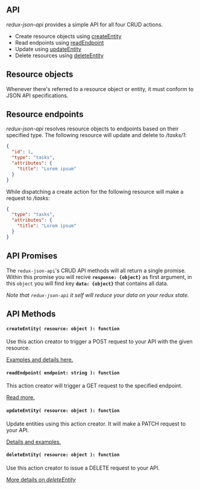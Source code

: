 API
---

_redux-json-api_ provides a simple API for all four CRUD actions.

- Create resource objects using [createEntity](#createentity-resource-object--function)
- Read endpoints using [readEndpoint](#readendpoint-endpoint-string--function)
- Update using [updateEntity](#updateentity-resource-object--function)
- Delete resources using [deleteEntity](#deleteentity-resource-object--function)

## Resource objects

Whenever there's referred to a resource object or entity, it must conform to JSON API specifications.

## Resource endpoints

_redux-json-api_ resolves resource objects to endpoints based on their specified type. The following resource will update and delete to _/tasks/1_:

```json
{
  "id": 1,
  "type": "tasks",
  "attributes": {
    "title": "Lorem ipsum"
  }
}
```

While dispatching a create action for the following resource will make a request to _/tasks_:

```json
{
  "type": "tasks",
  "attributes": {
    "title": "Lorem ipsum"
  }
}
```

## API Promises
The `redux-json-api`'s CRUD API methods will all return a single promise. Within this promise you will recive __`response: {object}`__ as first argument, in this `object` you will find key __`data: {object}`__ that contains all data.

_Note that `redux-json-api` it self will reduce your data on your redux state._

## API Methods

#### `createEntity( resource: object ): function`

Use this action creator to trigger a POST request to your API with the given resource.

[Examples and details here.](apis/createEntity.md)

#### `readEndpoint( endpoint: string ): function`

This action creator will trigger a GET request to the specified endpoint.

[Read more.](apis/readEndpoint.md)

#### `updateEntity( resource: object ): function`

Update entities using this action creator. It will make a PATCH request to your API.

[Details and examples.](apis/updateEntity.md)

#### `deleteEntity( resource: object ): function`

Use this action creator to issue a DELETE request to your API.

[More details on _deleteEntity_](apis/deleteEntity.md)
